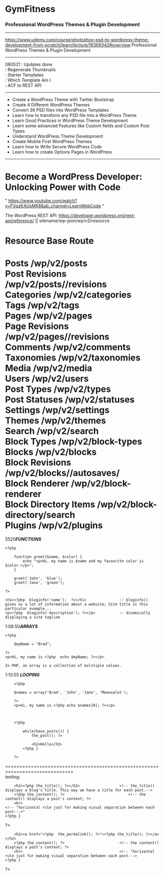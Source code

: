# GymFitness
### Professional WordPress Themes & Plugin Development ###
******************************************************************************************************  
https://www.udemy.com/course/photoshop-psd-to-wordpress-theme-development-from-scratch/learn/lecture/16369342#overview Professional WordPress Themes & Plugin Development
******************************************************************************************************  
080521	: 	Updates done  
		:	Regenerate Thumbnails  
		: 	Starter Templates  
		: 	Which Template Am I  
		:	ACF to REST API  
		
******************************************************************************************************  
* Create a WordPress Theme with Twitter Bootstrap
* Create 4 Different WordPress Themes
* Convert 26 PSD files into WordPress Templates
* Learn how to transform any PSD file into a WordPress Theme
* Learn Good Practices in WordPress Theme Development
* Learn some advanced Features like Custom fields and Custom Post Types
* Understand WordPress Theme Development
* Create Mobile First WordPress Themes
* Learn how to Write Secure WordPress Code
* Learn how to create Options Pages in WordPress
******************************************************************************************************  
# Become a WordPress Developer: Unlocking Power with Code #
" https://www.youtube.com/watch?v=FVqzKAUsM68&ab_channel=LearnWebCode "  
  
The WordPress REST API:	https://developer.wordpress.org/rest-api/reference/	|| sitename/wp-json/wp/v2/resource  

Resource						Base Route  
============================================================================  
Posts							/wp/v2/posts  
Post Revisions				/wp/v2/posts/<id>/revisions  
Categories					/wp/v2/categories  
Tags								/wp/v2/tags  
Pages							/wp/v2/pages  
Page Revisions				/wp/v2/pages/<id>/revisions  
Comments					/wp/v2/comments  
Taxonomies					/wp/v2/taxonomies  
Media							/wp/v2/media  
Users							/wp/v2/users  
Post Types					/wp/v2/types  
Post Statuses					/wp/v2/statuses  
Settings						/wp/v2/settings  
Themes							/wp/v2/themes  
Search							/wp/v2/search  
Block Types					/wp/v2/block-types  
Blocks							/wp/v2/blocks  
Block Revisions				/wp/v2/blocks/<id>/autosaves/  
Block Renderer				/wp/v2/block-renderer  
Block Directory Items		/wp/v2/block-directory/search  
Plugins							/wp/v2/plugins  
============================================================================  
  

5520***FUNCTIONS***  
  
  
	<?php  
	  
		function greet(&name, $color) {  
			echo "<p>Hi, my name is $name and my favourite color is $color.</p>";  
		}  
		  
		greet('John', 'blue');  
		greet('Jane', 'green');  
	  
	?>  
	
	<h1><?php  bloginfo('name');  ?></h1>				:: bloginfo() gives us a lot of information about a website; Site title in this particular example...  
	<p><?php  bloginfo('description'); ?></p>			:: dinamically displaying a site tagline  
	
1:08:50***ARRAYS***    

	<?php  
	  
		$myName = "Brad";  
	  
	?>  
	<p>Hi, my name is <?php  echo $myName; ?></p>  
	  
	In PHP, an array is a collection of mulstiple values.  
	  

	
	
1:13:55 ***LOOPING***  
  
		<?php  
	  
		$names = array('Brad', 'John', 'Jane', 'Meowsalot');  
	  
		?>  
		<p>Hi, my name is <?php echo $names[0]; ?></p>  
		
		  
		
		<?php  
		
			while(have_posts()) {  
				the_post(); ?>  
				  
				<h2>Hello</h2>  
			<?php }  
		  
		?>  
==============================================================================  
testing:  
<?php  
		  
	while(have_posts()) {  
		the_post(); ?>  
		  
		<h2><?php the_title(); ?></h2>					<!-- the_title() displays a blog's title. This way we have a title for each post.-->  
		<?php the_content(); ?>								<!-- the content() displays a post's content; ?>
		<hr>															<!-- "horizontal rule just for making visual separation between each post--->"
	<?php }

?>

<?php
		
	while(have_posts()) {
		the_post(); ?>
		
		<h2><a href="<?php  the_permalink(); ?>"><?php the_title(); ?></a></h2>			
		<?php the_content(); ?>							<!-- the content() displays a post's content; ?>  
		<hr>											<!-- "horizontal rule just for making visual separation between each post--->  
	<?php }  

?>  
  
